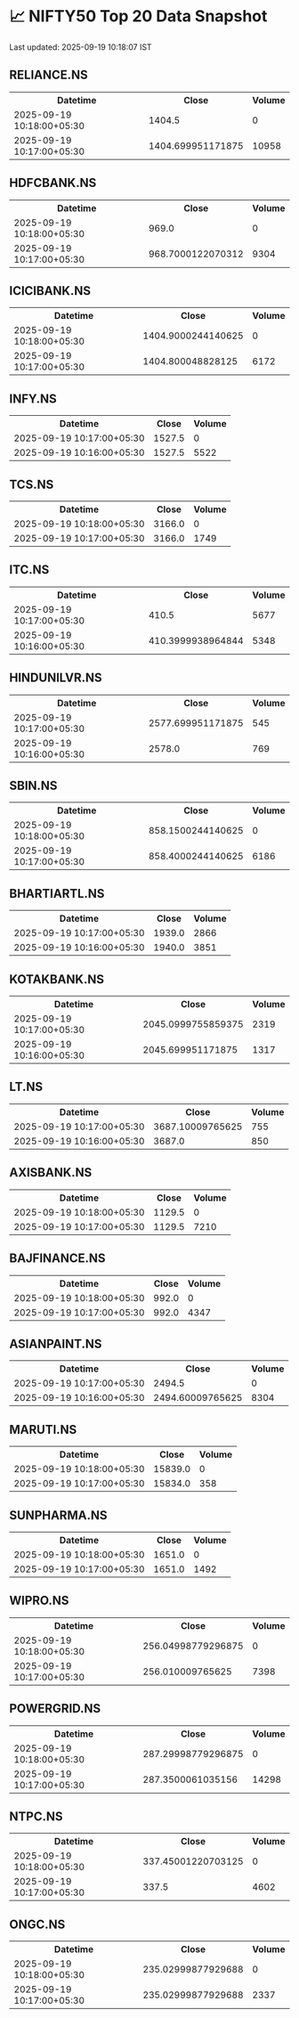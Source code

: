 # 📈 NIFTY50 Top 20 Data Snapshot

Last updated: 2025-09-19 10:18:07 IST

## RELIANCE.NS

<table>
  <tr><th>Datetime</th><th>Close</th><th>Volume</th></tr>
  <tr><td>2025-09-19 10:18:00+05:30</td><td>1404.5</td><td>0</td></tr>
  <tr><td>2025-09-19 10:17:00+05:30</td><td>1404.699951171875</td><td>10958</td></tr>
</table>

## HDFCBANK.NS

<table>
  <tr><th>Datetime</th><th>Close</th><th>Volume</th></tr>
  <tr><td>2025-09-19 10:18:00+05:30</td><td>969.0</td><td>0</td></tr>
  <tr><td>2025-09-19 10:17:00+05:30</td><td>968.7000122070312</td><td>9304</td></tr>
</table>

## ICICIBANK.NS

<table>
  <tr><th>Datetime</th><th>Close</th><th>Volume</th></tr>
  <tr><td>2025-09-19 10:18:00+05:30</td><td>1404.9000244140625</td><td>0</td></tr>
  <tr><td>2025-09-19 10:17:00+05:30</td><td>1404.800048828125</td><td>6172</td></tr>
</table>

## INFY.NS

<table>
  <tr><th>Datetime</th><th>Close</th><th>Volume</th></tr>
  <tr><td>2025-09-19 10:17:00+05:30</td><td>1527.5</td><td>0</td></tr>
  <tr><td>2025-09-19 10:16:00+05:30</td><td>1527.5</td><td>5522</td></tr>
</table>

## TCS.NS

<table>
  <tr><th>Datetime</th><th>Close</th><th>Volume</th></tr>
  <tr><td>2025-09-19 10:18:00+05:30</td><td>3166.0</td><td>0</td></tr>
  <tr><td>2025-09-19 10:17:00+05:30</td><td>3166.0</td><td>1749</td></tr>
</table>

## ITC.NS

<table>
  <tr><th>Datetime</th><th>Close</th><th>Volume</th></tr>
  <tr><td>2025-09-19 10:17:00+05:30</td><td>410.5</td><td>5677</td></tr>
  <tr><td>2025-09-19 10:16:00+05:30</td><td>410.3999938964844</td><td>5348</td></tr>
</table>

## HINDUNILVR.NS

<table>
  <tr><th>Datetime</th><th>Close</th><th>Volume</th></tr>
  <tr><td>2025-09-19 10:17:00+05:30</td><td>2577.699951171875</td><td>545</td></tr>
  <tr><td>2025-09-19 10:16:00+05:30</td><td>2578.0</td><td>769</td></tr>
</table>

## SBIN.NS

<table>
  <tr><th>Datetime</th><th>Close</th><th>Volume</th></tr>
  <tr><td>2025-09-19 10:18:00+05:30</td><td>858.1500244140625</td><td>0</td></tr>
  <tr><td>2025-09-19 10:17:00+05:30</td><td>858.4000244140625</td><td>6186</td></tr>
</table>

## BHARTIARTL.NS

<table>
  <tr><th>Datetime</th><th>Close</th><th>Volume</th></tr>
  <tr><td>2025-09-19 10:17:00+05:30</td><td>1939.0</td><td>2866</td></tr>
  <tr><td>2025-09-19 10:16:00+05:30</td><td>1940.0</td><td>3851</td></tr>
</table>

## KOTAKBANK.NS

<table>
  <tr><th>Datetime</th><th>Close</th><th>Volume</th></tr>
  <tr><td>2025-09-19 10:17:00+05:30</td><td>2045.0999755859375</td><td>2319</td></tr>
  <tr><td>2025-09-19 10:16:00+05:30</td><td>2045.699951171875</td><td>1317</td></tr>
</table>

## LT.NS

<table>
  <tr><th>Datetime</th><th>Close</th><th>Volume</th></tr>
  <tr><td>2025-09-19 10:17:00+05:30</td><td>3687.10009765625</td><td>755</td></tr>
  <tr><td>2025-09-19 10:16:00+05:30</td><td>3687.0</td><td>850</td></tr>
</table>

## AXISBANK.NS

<table>
  <tr><th>Datetime</th><th>Close</th><th>Volume</th></tr>
  <tr><td>2025-09-19 10:18:00+05:30</td><td>1129.5</td><td>0</td></tr>
  <tr><td>2025-09-19 10:17:00+05:30</td><td>1129.5</td><td>7210</td></tr>
</table>

## BAJFINANCE.NS

<table>
  <tr><th>Datetime</th><th>Close</th><th>Volume</th></tr>
  <tr><td>2025-09-19 10:18:00+05:30</td><td>992.0</td><td>0</td></tr>
  <tr><td>2025-09-19 10:17:00+05:30</td><td>992.0</td><td>4347</td></tr>
</table>

## ASIANPAINT.NS

<table>
  <tr><th>Datetime</th><th>Close</th><th>Volume</th></tr>
  <tr><td>2025-09-19 10:17:00+05:30</td><td>2494.5</td><td>0</td></tr>
  <tr><td>2025-09-19 10:16:00+05:30</td><td>2494.60009765625</td><td>8304</td></tr>
</table>

## MARUTI.NS

<table>
  <tr><th>Datetime</th><th>Close</th><th>Volume</th></tr>
  <tr><td>2025-09-19 10:18:00+05:30</td><td>15839.0</td><td>0</td></tr>
  <tr><td>2025-09-19 10:17:00+05:30</td><td>15834.0</td><td>358</td></tr>
</table>

## SUNPHARMA.NS

<table>
  <tr><th>Datetime</th><th>Close</th><th>Volume</th></tr>
  <tr><td>2025-09-19 10:18:00+05:30</td><td>1651.0</td><td>0</td></tr>
  <tr><td>2025-09-19 10:17:00+05:30</td><td>1651.0</td><td>1492</td></tr>
</table>

## WIPRO.NS

<table>
  <tr><th>Datetime</th><th>Close</th><th>Volume</th></tr>
  <tr><td>2025-09-19 10:18:00+05:30</td><td>256.04998779296875</td><td>0</td></tr>
  <tr><td>2025-09-19 10:17:00+05:30</td><td>256.010009765625</td><td>7398</td></tr>
</table>

## POWERGRID.NS

<table>
  <tr><th>Datetime</th><th>Close</th><th>Volume</th></tr>
  <tr><td>2025-09-19 10:18:00+05:30</td><td>287.29998779296875</td><td>0</td></tr>
  <tr><td>2025-09-19 10:17:00+05:30</td><td>287.3500061035156</td><td>14298</td></tr>
</table>

## NTPC.NS

<table>
  <tr><th>Datetime</th><th>Close</th><th>Volume</th></tr>
  <tr><td>2025-09-19 10:18:00+05:30</td><td>337.45001220703125</td><td>0</td></tr>
  <tr><td>2025-09-19 10:17:00+05:30</td><td>337.5</td><td>4602</td></tr>
</table>

## ONGC.NS

<table>
  <tr><th>Datetime</th><th>Close</th><th>Volume</th></tr>
  <tr><td>2025-09-19 10:18:00+05:30</td><td>235.02999877929688</td><td>0</td></tr>
  <tr><td>2025-09-19 10:17:00+05:30</td><td>235.02999877929688</td><td>2337</td></tr>
</table>

